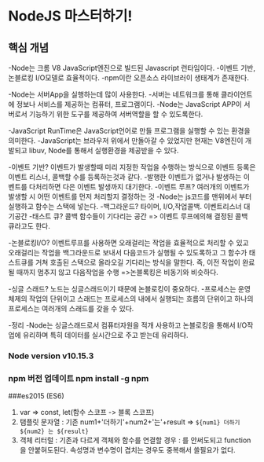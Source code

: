 # NodeJS 마스터하기!

## 핵심 개념

-Node는 크롬 V8 JavaScript엔진으로 빌드된 Javascript 런타임이다.
-이벤트 기반, 논블로킹 I/O모델로 효율적이다.
-npm이란 오픈소스 라이브러이 생태계가 존재한다.

-Node는 서버App을 실행하는데 많이 사용한다.
-서버는 네트워크를 통해 클라이언트에 정보나 서비스를 제공하는 컴퓨터, 프로그램이다.
-Node는 JavaScript APP이 서버로서 기능하기 위한 도구를 제공하여 서버역할을 할 수 있도록한다.

-JavaScript RunTime은 JavaScript언어로 만들 프로그램을 실행할 수 있는 환경을 의미한다.
-JavaScript는 브라우저 위에서 만돌아갈 수 있었지만 현재는 V8엔진이 개발되고 libuv, Node를 통해서 실행환경을 제공받을 수 있다.

-이벤트 기반? 이벤트가 발생할때 미리 지정한 작업을 수행하는 방식으로 이벤트 등록은 이벤트 리스너, 콜백할 수를 등록하는것과 같다.
-발행한 이벤트가 없거나 발생하는 이벤트를 다처리하면 다은 이벤트 발생까지 대기한다.
-이벤트 루프? 여러개의 이벤트가 발생할 시 어떤 이벤트를 먼저 처리할지 결정하는 것
-Node는 js코드를 맨위에서 부터 실행하고 함수는 스택에 넣는다.
-백그라운드? 타이머, I/O,작업콜백. 이벤트리스너 대기공간
-태스트 큐? 콜백 함수들이 기다리는 공간 => 이벤트 루프에의해 결정된 콜백 큐라고도 한다.

-논블로킹I/O? 이벤트루프를 사용하면 오래걸리는 작업을 효율적으로 처리할 수 있고 오래걸리는 작업을 백그라운드로 보내서 다음코드가 실행될 수 있도록하고 그 함수가 태스트큐를 거쳐 호출된 스택으로 올라오길 기다리는 방식을 말한다. 즉, 이전 작업이 완료될 때까지 멈추지 않고 다음작업을 수행
=>논블록킹은 비동기와 비슷하다.

-싱글 스래드? 노드는 싱글스래드이기 때문에 논블로킹이 중요하다.
-프로세스는 운영체제의 작업의 단위이고 스래드는 프로세스의 내에서 실행되는 흐름의 단위이고 하나의 프로세스는 여러개의 스래드를 갖을 수 있다.

-정리
-Node는 싱글스래드로서 컴퓨터자원을 적개 사용하고 논블로킹을 통해서 I/O작업에 유리하며 특히 데이터를 실시간으로 주고 받는데 유리하다.

### Node version v10.15.3
### npm 버전 업데이트 npm install -g npm

###es2015 (ES6)
1. var => const, let(함수 스코프 -> 블록 스코프)
2. 탬플릿 문자열 : 기존 num1+'더하기'+num2+'는'+result => `${num1} 더하기 ${num2} 는 ${result}`
3. 객체 리터럴 : 기존과 다르게 객체와 함수를 연결할 경우 : 를 안써도되고 function을 안붙혀도된다. 속성명과 변수명이 겹치는 경우도 중복해서 쓸필요가 없다. 